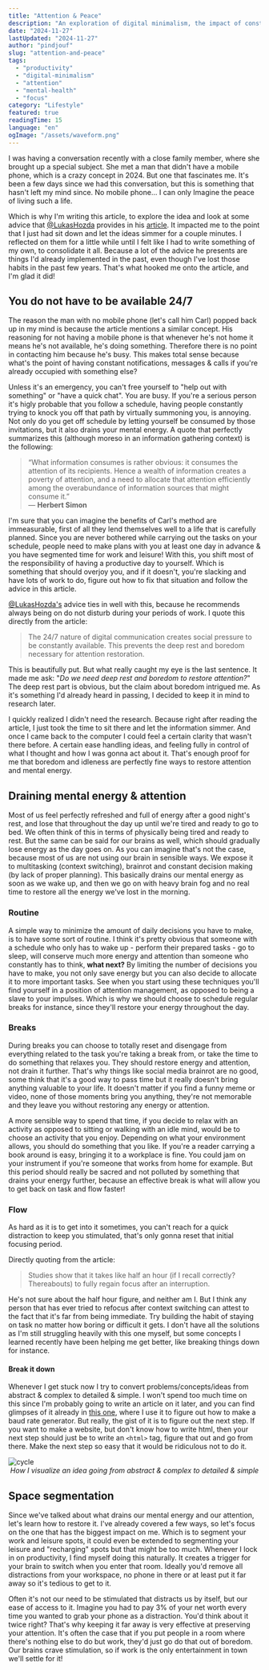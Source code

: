 ```yaml
---
title: "Attention & Peace"
description: "An exploration of digital minimalism, the impact of constant availability, and strategies for managing attention in the modern world."
date: "2024-11-27"
lastUpdated: "2024-11-27"
author: "pindjouf"
slug: "attention-and-peace"
tags:
  - "productivity"
  - "digital-minimalism"
  - "attention"
  - "mental-health"
  - "focus"
category: "Lifestyle"
featured: true
readingTime: 15
language: "en"
ogImage: "/assets/waveform.png"
---
```


I was having a conversation recently with a close family member, where she brought up a special subject. She met a man that didn't have a mobile phone, which is a crazy concept in 2024. But one that fascinates me. It's been a few days since we had this conversation, but this is something that hasn't left my mind since. No mobile phone... I can only Imagine the peace of living such a life.

Which is why I'm writing this article, to explore the idea and look at some advice that [@LukasHozda](https://x.com/LukasHozda) provides in his [article](https://x.com/LukasHozda/status/1860442337534468333). It impacted me to the point that I just had sit down and let the ideas simmer for a couple minutes. I reflected on them for a little while until I felt like I had to write something of my own, to consolidate it all. Because a lot of the advice he presents are things I'd already implemented in the past, even though I've lost those habits in the past few years. That's what hooked me onto the article, and I'm glad it did!

## You do not have to be available 24/7

The reason the man with no mobile phone (let's call him Carl) popped back up in my mind is because the article mentions a similar concept. His reasoning for not having a mobile phone is that whenever he's not home it means he's not available, he's doing something. Therefore there is no point in contacting him because he's busy. This makes total sense because what's the point of having constant notifications, messages & calls if you're already occupied with something else?

Unless it's an emergency, you can't free yourself to "help out with something" or "have a quick chat". You are busy. If you're a serious person it's higly probable that you follow a schedule, having people constantly trying to knock you off that path by virtually summoning you, is annoying. Not only do you get off schedule by letting yourself be consumed by those invitations, but it also drains your mental energy. A quote that perfectly summarizes this (although moreso in an information gathering context) is the following:

> “What information consumes is rather obvious: it consumes the attention of its recipients. Hence a wealth of information creates a poverty of attention, and a need to allocate that attention efficiently among the overabundance of information sources that might consume it.”  
― **Herbert Simon**

I'm sure that you can imagine the benefits of Carl's method are immeasurable, first of all they lend themselves well to a life that is carefully planned. Since you are never bothered while carrying out the tasks on your schedule, people need to make plans with you at least one day in advance & you have segmented time for work and leisure! With this, you shift most of the responsibility of having a productive day to yourself. Which is something that should overjoy you, and if it doesn't, you're slacking and have lots of work to do, figure out how to fix that situation and follow the advice in this article.

[@LukasHozda's](https://x.com/LukasHozda) advice ties in well with this, because he recommends always being on do not disturb during your periods of work. I quote this directly from the article:

> The 24/7 nature of digital communication creates social pressure to be constantly available. This prevents the deep rest and boredom necessary for attention restoration.

This is beautifully put. But what really caught my eye is the last sentence. It made me ask: "*Do we need deep rest and boredom to restore attention?*" The deep rest part is obvious, but the claim about boredom intrigued me. As it's something I'd already heard in passing, I decided to keep it in mind to research later.

I quickly realized I didn't need the research. Because right after reading the article, I just took the time to sit there and let the information simmer. And once I came back to the computer I could feel a certain clarity that wasn't there before. A certain ease handling ideas, and feeling fully in control of what I thought and how I was gonna act about it. That's enough proof for me that boredom and idleness are perfectly fine ways to restore attention and mental energy.

## Draining mental energy & attention

Most of us feel perfectly refreshed and full of energy after a good night's rest, and lose that throughout the day up until we're tired and ready to go to bed. We often think of this in terms of physically being tired and ready to rest. But the same can be said for our brains as well, which should gradually lose energy as the day goes on. As you can imagine that's not the case, because most of us are not using our brain in sensible ways. We expose it to multitasking (context switching), brainrot and constant decision making (by lack of proper planning). This basically drains our mental energy as soon as we wake up, and then we go on with heavy brain fog and no real time to restore all the energy we've lost in the morning.

### Routine

A simple way to minimize the amount of daily decisions you have to make, is to have some sort of routine. I think it's pretty obvious that someone with a schedule who only has to wake up - perform their prepared tasks - go to sleep, will conserve much more energy and attention than someone who constantly has to think, **what next?** By limiting the number of decisions you have to make, you not only save energy but you can also decide to allocate it to more important tasks. See when you start using these techniques you'll find yourself in a position of attention management, as opposed to being a slave to your impulses. Which is why we should choose to schedule regular breaks for instance, since they'll restore your energy throughout the day.

### Breaks

During breaks you can choose to totally reset and disengage from everything related to the task you're taking a break from, or take the time to do something that relaxes you. They should restore energy and attention, not drain it further. That's why things like social media brainrot are no good, some think that it's a good way to pass time but it really doesn't bring anything valuable to your life. It doesn't matter if you find a funny meme or video, none of those moments bring you anything, they're not memorable and they leave you without restoring any energy or attention.

A more sensible way to spend that time, if you decide to relax with an activity as opposed to sitting or walking with an idle mind, would be to choose an activity that you enjoy. Depending on what your environment allows, you should do something that you like. If you're a reader carrying a book around is easy, bringing it to a workplace is fine. You could jam on your instrument if you're someone that works from home for example. But this period should really be sacred and not polluted by something that drains your energy further, because an effective break is what will allow you to get back on task and flow faster!

### Flow

As hard as it is to get into it sometimes, you can't reach for a quick distraction to keep you stimulated, that's only gonna reset that initial focusing period.

Directly quoting from the article:

> Studies show that it takes like half an hour (if I recall correctly? Thereabouts) to fully regain focus after an interruption.

He's not sure about the half hour figure, and neither am I. But I think any person that has ever tried to refocus after context switching can attest to the fact that it's far from being immediate. Try building the habit of staying on task no matter how boring or difficult it gets. I don't have all the solutions as I'm still struggling heavily with this one myself, but some concepts I learned recently have been helping me get better, like breaking things down for instance.

#### Break it down

Whenever I get stuck now I try to convert problems/concepts/ideas from abstract & complex to detailed & simple. I won't spend too much time on this since I'm probably going to write an article on it later, and you can find glimpses of it already in [this one](https://pindjouf.xyz/posts/day_3), where I use it to figure out how to make a baud rate generator. But really, the gist of it is to figure out the next step. If you want to make a website, but don't know how to write html, then your next step should just be to write an `<html>` tag, figure that out and go from there. Make the next step so easy that it would be ridiculous not to do it.

<img src="/assets/waveform.png" alt="cycle">
<div style="text-align: center;">
    <i>How I visualize an idea going from abstract & complex to detailed & simple</i>
</div>

## Space segmentation

Since we've talked about what drains our mental energy and our attention, let's learn how to restore it. I've already covered a few ways, so let's focus on the one that has the biggest impact on me. Which is to segment your work and leisure spots, it could even be extended to segmenting your leisure and "recharging" spots but that might be too much. Whenever I lock in on productivity, I find myself doing this naturally. It creates a trigger for your brain to switch when you enter that room. Ideally you'd remove all distractions from your workspace, no phone in there or at least put it far away so it's tedious to get to it.

Often it's not our need to be stimulated that distracts us by itself, but our ease of access to it. Imagine you had to pay 3% of your net worth every time you wanted to grab your phone as a distraction. You'd think about it twice right? That's why keeping it far away is very effective at preserving your attention. It's often the case that if you put people in a room where there's nothing else to do but work, they'd just go do that out of boredom. Our brains crave stimulation, so if work is the only entertainment in town we'll settle for it!
